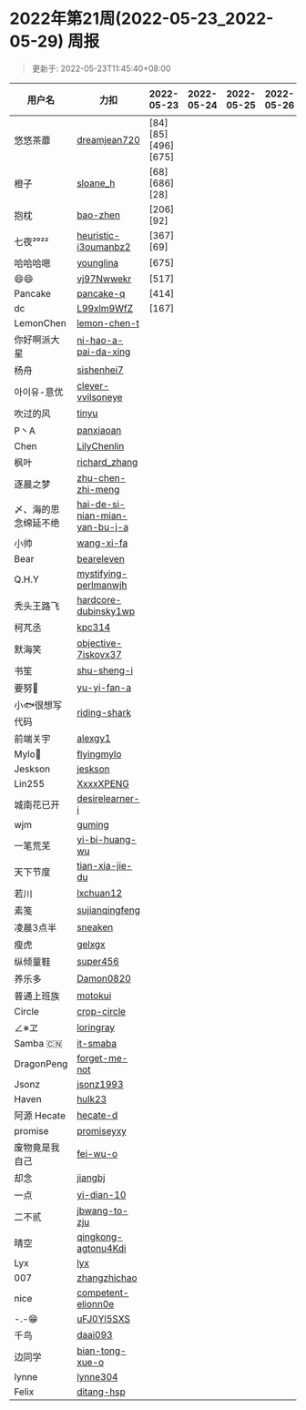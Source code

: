 
# 2022年第21周(2022-05-23_2022-05-29) 周报

> 更新于: 2022-05-23T11:45:40+08:00

| 用户名 | 力扣 |  2022-05-23|2022-05-24|2022-05-25|2022-05-26|2022-05-27|2022-05-28|2022-05-29  | 总计 | 排名 |
| ---- | ---- |    ---- | ---- | ---- | ---- | ---- | ---- | ----   | ---- | ---- |
|悠悠茶蘼|[dreamjean720](https://leetcode.cn/u/dreamjean720/)|\[84]\[85]\[496]\[675]|||||||4|1|
|橙子|[sloane_h](https://leetcode.cn/u/sloane_h/)|\[68]\[686]\[28]|||||||3|2|
|抱枕|[bao-zhen](https://leetcode.cn/u/bao-zhen/)|\[206]\[92]|||||||2|3|
|七夜²⁰²²|[heuristic-i3oumanbz2](https://leetcode.cn/u/heuristic-i3oumanbz2/)|\[367]\[69]|||||||2|3|
|哈哈哈嗯|[younglina](https://leetcode.cn/u/younglina/)|\[675]|||||||1|4|
|😄😄|[vj97Nwwekr](https://leetcode.cn/u/vj97Nwwekr/)|\[517]|||||||1|4|
|Pancake|[pancake-q](https://leetcode.cn/u/pancake-q/)|\[414]|||||||1|4|
|dc|[L99xlm9WfZ](https://leetcode.cn/u/L99xlm9WfZ/)|\[167]|||||||1|4|
|LemonChen|[lemon-chen-t](https://leetcode.cn/u/lemon-chen-t/)||||||||0|5|
|你好啊派大星|[ni-hao-a-pai-da-xing](https://leetcode.cn/u/ni-hao-a-pai-da-xing/)||||||||0|5|
|杨舟|[sishenhei7](https://leetcode.cn/u/sishenhei7/)||||||||0|5|
|아이유-意优|[clever-vvilsoneye](https://leetcode.cn/u/clever-vvilsoneye/)||||||||0|5|
|吹过的风|[tinyu](https://leetcode.cn/u/tinyu/)||||||||0|5|
|P丶A|[panxiaoan](https://leetcode.cn/u/panxiaoan/)||||||||0|5|
|Chen|[LilyChenlin](https://leetcode.cn/u/LilyChenlin/)||||||||0|5|
|枫叶|[richard_zhang](https://leetcode.cn/u/richard_zhang/)||||||||0|5|
|逐晨之梦|[zhu-chen-zhi-meng](https://leetcode.cn/u/zhu-chen-zhi-meng/)||||||||0|5|
|〆、海的思念绵延不绝|[hai-de-si-nian-mian-yan-bu-j-a](https://leetcode.cn/u/hai-de-si-nian-mian-yan-bu-j-a/)||||||||0|5|
|小帅|[wang-xi-fa](https://leetcode.cn/u/wang-xi-fa/)||||||||0|5|
|Bear|[beareleven](https://leetcode.cn/u/beareleven/)||||||||0|5|
|Q.H.Y|[mystifying-perlmanwjh](https://leetcode.cn/u/mystifying-perlmanwjh/)||||||||0|5|
|秃头王路飞|[hardcore-dubinsky1wp](https://leetcode.cn/u/hardcore-dubinsky1wp/)||||||||0|5|
|柯芃丞|[kpc314](https://leetcode.cn/u/kpc314/)||||||||0|5|
|默海笑|[objective-7iskovx37](https://leetcode.cn/u/objective-7iskovx37/)||||||||0|5|
|书笙|[shu-sheng-i](https://leetcode.cn/u/shu-sheng-i/)||||||||0|5|
|要努🌰|[yu-yi-fan-a](https://leetcode.cn/u/yu-yi-fan-a/)||||||||0|5|
|小🐟很想写代码|[riding-shark](https://leetcode.cn/u/riding-shark/)||||||||0|5|
|前端关宇|[alexgy1](https://leetcode.com/u/alexgy1/)||||||||0|5|
|Mylo🐘|[flyingmylo](https://leetcode.cn/u/flyingmylo/)||||||||0|5|
|Jeskson|[jeskson](https://leetcode.cn/u/jeskson/)||||||||0|5|
|Lin255|[XxxxXPENG](https://leetcode.cn/u/XxxxXPENG/)||||||||0|5|
|城南花已开|[desirelearner-i](https://leetcode.cn/u/desirelearner-i/)||||||||0|5|
|wjm|[guming](https://leetcode.cn/u/guming/)||||||||0|5|
|一笔荒芜|[yi-bi-huang-wu](https://leetcode.cn/u/yi-bi-huang-wu/)||||||||0|5|
|天下节度|[tian-xia-jie-du](https://leetcode.cn/u/tian-xia-jie-du/)||||||||0|5|
|若川|[lxchuan12](https://leetcode.cn/u/lxchuan12/)||||||||0|5|
|素笺|[sujianqingfeng](https://leetcode.cn/u/sujianqingfeng/)||||||||0|5|
|凌晨3点半|[sneaken](https://leetcode.cn/u/sneaken/)||||||||0|5|
|瘦虎|[gelxgx](https://leetcode.cn/u/gelxgx/)||||||||0|5|
|纵倾童鞋|[super456](https://leetcode.cn/u/super456/)||||||||0|5|
|养乐多|[Damon0820](https://leetcode.com/u/Damon0820/)||||||||0|5|
|普通上班族|[motokui](https://leetcode.cn/u/motokui/)||||||||0|5|
|Circle|[crop-circle](https://leetcode.cn/u/crop-circle/)||||||||0|5|
|∠※ヱ|[loringray](https://leetcode.cn/u/loringray/)||||||||0|5|
|Samba 🇨🇳|[it-smaba](https://leetcode.cn/u/it-smaba/)||||||||0|5|
|DragonPeng|[forget-me-not](https://leetcode.cn/u/forget-me-not/)||||||||0|5|
|Jsonz|[jsonz1993](https://leetcode.cn/u/jsonz1993/)||||||||0|5|
|Haven|[hulk23](https://leetcode.cn/u/hulk23/)||||||||0|5|
|阿源 Hecate|[hecate-d](https://leetcode.cn/u/hecate-d/)||||||||0|5|
|promise|[promiseyxy](https://leetcode.cn/u/promiseyxy/)||||||||0|5|
|废物竟是我自己|[fei-wu-o](https://leetcode.cn/u/fei-wu-o/)||||||||0|5|
|却念|[jiangbj](https://leetcode.cn/u/jiangbj/)||||||||0|5|
|一点|[yi-dian-10](https://leetcode.cn/u/yi-dian-10/)||||||||0|5|
|二不贰|[jbwang-to-zju](https://leetcode.cn/u/jbwang-to-zju/)||||||||0|5|
|晴空|[qingkong-agtonu4Kdi](https://leetcode.cn/u/qingkong-agtonu4Kdi/)||||||||0|5|
|Lyx|[lyx](https://leetcode.cn/u/lyx/)||||||||0|5|
|007|[zhangzhichao](https://leetcode.cn/u/zhangzhichao/)||||||||0|5|
|nice|[competent-elionn0e](https://leetcode.cn/u/competent-elionn0e/)||||||||0|5|
|-.-😁|[uFJ0Yl5SXS](https://leetcode.cn/u/uFJ0Yl5SXS/)||||||||0|5|
|千鸟|[daai093](https://leetcode.cn/u/daai093/)||||||||0|5|
|边同学|[bian-tong-xue-o](https://leetcode.cn/u/bian-tong-xue-o/)||||||||0|5|
|lynne|[lynne304](https://leetcode.cn/u/lynne304/)||||||||0|5|
|Felix|[ditang-hsp](https://leetcode.cn/u/ditang-hsp/)||||||||0|5|
    